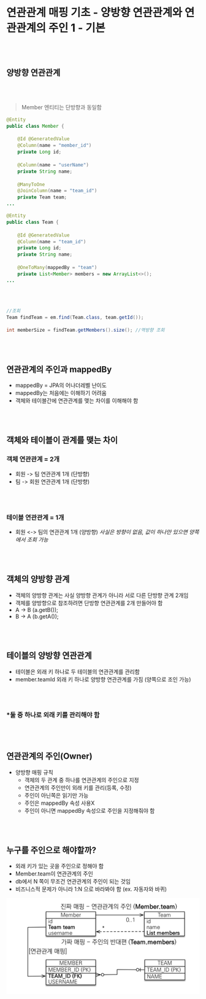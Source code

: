# 연관관계 매핑 기초 - 양방향 연관관계와 연관관계의 주인 1 - 기본

<br>
<br>

## 양방향 연관관계

<br>
<br>

> Member 엔티티는 단방향과 동일함
```java
@Entity
public class Member {

    @Id @GeneratedValue
    @Column(name = "member_id")
    private Long id;

    @Column(name = "userName")
    private String name;

    @ManyToOne
    @JoinColumn(name = "team_id")
    private Team team;
...
```

```java
@Entity
public class Team {

    @Id @GeneratedValue
    @Column(name = "team_id")
    private Long id;
    private String name;

    @OneToMany(mappedBy = "team")
    private List<Member> members = new ArrayList<>();
...
```

<br>
<br>


```java
//조회 
Team findTeam = em.find(Team.class, team.getId());
 
int memberSize = findTeam.getMembers().size(); //역방향 조회 
```


<br>
<br>


## 연관관계의 주인과 mappedBy
- mappedBy = JPA의 어나더레벨 난이도
- mappedBy는 처음에는 이해하기 어려움
- 객체와 테이블간에 연관관계를 맺는 차이를 이해해야 함

<br>
<br>


## 객체와 테이블이 관계를 맺는 차이
### 객체 연관관계 = 2개
- 회원 -> 팀 연관관계 1개 (단방향)
- 팀 -> 회원 연관관계 1개 (단방향)


<br>
<br>


### 테이블 연관관계 = 1개
- 회원 <-> 팀의 연관관계 1개 (양방향) *사실은 방향이 없음, 값이 하나만 있으면 양쪽에서 조회 가능*


<br>
<br>



## 객체의 양방향 관계
- 객체의 양방향 관계는 사실 양방향 관계가 아니라 서로 다른 단방향 관계 2개임
- 객체를 양방향으로 참조하려면 단방향 연관관계를 2개 만들어야 함
- A -> B (a.getB());
- B -> A (b.getA());


<br>
<br>

## 테이블의 양방향 연관관계
- 테이블은 외래 키 하나로 두 테이블의 연관관계를 관리함
- member.teamId 외래 키 하나로 양방향 연관관계를 가짐 (양쪽으로 조인 가능)

<br>
<br>

### *둘 중 하나로 외래 키를 관리해야 함


<br>
<br>


## 연관관계의 주인(Owner)
- 양방향 매핑 규칙
	- 객체의 두 관계 중 하나를 연관관계의 주인으로 지정
	- 연관관계의 주인만이 외래 키를 관리(등록, 수정)
	- 주인이 아닌쪽은 읽기만 가능
	- 주인은 mappedBy 속성 사용X
	- 주인이 아니면 mappedBy 속성으로 주인을 지정해줘야 함

<br>
<br>


## 누구를 주인으로 해야할까?
- 외래 키가 있는 곳을 주인으로 정해야 함
- Member.team이 연관관계의 주인
- db에서 N 쪽이 무조건 연관관계의 주인이 되는 것임
- 비즈니스적 문제가 아니라 1:N 으로 바라봐야 함 (ex. 자동자와 바퀴)

<img src="https://github.com/Djangowon/TIL/blob/main/image/%E1%84%89%E1%85%B3%E1%84%8F%E1%85%B3%E1%84%85%E1%85%B5%E1%86%AB%E1%84%89%E1%85%A3%E1%86%BA%202023-09-19%20%E1%84%8B%E1%85%A9%E1%84%8C%E1%85%A5%E1%86%AB%209.31.12.png">
